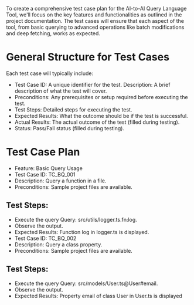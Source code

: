 To create a comprehensive test case plan for the AI-to-AI Query Language Tool, we'll focus on the key features and functionalities as outlined in the project documentation. The test cases will ensure that each aspect of the tool, from basic querying to advanced operations like batch modifications and deep fetching, works as expected.

# General Structure for Test Cases

Each test case will typically include:

- Test Case ID: A unique identifier for the test.
  Description: A brief description of what the test will cover.
- Preconditions: Any prerequisites or setup required before executing the test.
- Test Steps: Detailed steps for executing the test.
- Expected Results: What the outcome should be if the test is successful.
- Actual Results: The actual outcome of the test (filled during testing).
- Status: Pass/Fail status (filled during testing).

# Test Case Plan

- Feature: Basic Query Usage
- Test Case ID: TC_BQ_001
- Description: Query a function in a file.
- Preconditions: Sample project files are available.

## Test Steps:

- Execute the query Query: src/utils/logger.ts.fn:log.
- Observe the output.
- Expected Results: Function log in logger.ts is displayed.
- Test Case ID: TC_BQ_002
- Description: Query a class property.
- Preconditions: Sample project files are available.

## Test Steps:

- Execute the query Query: src/models/User.ts@User#email.
- Observe the output.
- Expected Results: Property email of class User in User.ts is displayed
